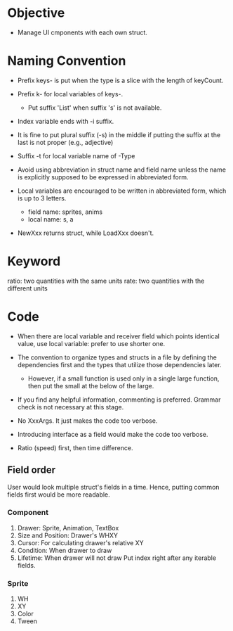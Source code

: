 # Objective
* Manage UI cmponents with each own struct.

# Naming Convention
* Prefix keys- is put when the type is a slice with the length of keyCount.
* Prefix k- for local variables of keys-.
    * Put suffix 'List' when suffix 's' is not available.

* Index variable ends with -i suffix.
* It is fine to put plural suffix (-s) in the middle if putting the suffix at the last is not proper (e.g., adjective)
* Suffix -t for local variable name of -Type

* Avoid using abbreviation in struct name and field name 
unless the name is explicitly supposed to be expressed in abbreviated form.  

* Local variables are encouraged to be written in abbreviated form, which is up to 3 letters. 
    * field name: sprites, anims
    * local name: s, a

* NewXxx returns struct, while LoadXxx doesn't.

# Keyword
ratio: two quantities with the same units
rate: two quantities with the different units

# Code
* When there are local variable and receiver field which points identical value, use local variable: prefer to use shorter one. 

* The convention to organize types and structs in a file by defining the dependencies first and the types that utilize those dependencies later.
    * However, if a small function is used only in a single large function, then put the small at the below of the large.

* If you find any helpful information, commenting is preferred. Grammar check is not necessary at this stage. 

* No XxxArgs. It just makes the code too verbose.
* Introducing interface as a field would make the code too verbose.

* Ratio (speed) first, then time difference.

## Field order
User would look multiple struct's fields in a time. Hence, putting common fields first would be more readable.

### Component
1. Drawer: Sprite, Animation, TextBox
2. Size and Position: Drawer's WHXY
3. Cursor: For calculating drawer's relative XY
4. Condition: When drawer to draw 
5. Lifetime: When drawer will not draw 
Put index right after any iterable fields.

### Sprite
1. WH
2. XY
3. Color
4. Tween